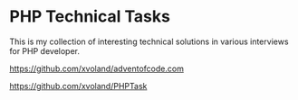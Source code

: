 # PHP Technical Tasks

This is my collection of interesting technical solutions in various interviews for PHP developer.

https://github.com/xvoland/adventofcode.com

https://github.com/xvoland/PHPTask

